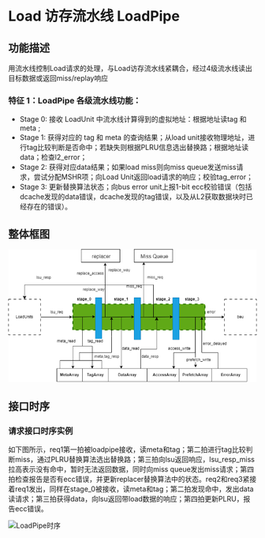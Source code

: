 # Load 访存流水线 LoadPipe

## 功能描述
用流水线控制Load请求的处理，与Load访存流水线紧耦合，经过4级流水线读出目标数据或返回miss/replay响应

### 特征 1：LoadPipe 各级流水线功能：
* Stage 0: 接收 LoadUnit 中流水线计算得到的虚拟地址：根据地址读tag 和 meta ;
* Stage 1: 获得对应的 tag 和 meta 的查询结果；从load unit接收物理地址，进行tag比较判断是否命中；若缺失则根据PLRU信息选出替换路；根据地址读data；检查l2_error；
* Stage 2: 获得对应data结果；如果load miss则向miss queue发送miss请求，尝试分配MSHR项；向Load Unit返回load请求的响应；校验tag_error；
* Stage 3: 更新替换算法状态；向bus error unit上报1-bit ecc校验错误（包括dcache发现的data错误，dcache发现的tag错误，以及从L2获取数据块时已经存在的错误）。

## 整体框图
![LoadPipe访问DCache示意图](./figure/DCache-LoadPipe.png)

## 接口时序

### 请求接口时序实例
如下图所示，req1第一拍被loadpipe接收，读meta和tag；第二拍进行tag比较判断miss，通过PLRU替换算法选出替换路；第三拍向lsu返回响应，lsu_resp_miss拉高表示没有命中，暂时无法返回数据，同时向miss queue发出miss请求；第四拍检查报告是否有ecc错误，并更新replacer替换算法中的状态。req2和req3紧接着req1发出，同样在stage_0被接收，读meta和tag；第二拍发现命中，发出data读请求；第三拍获得data，向lsu返回带load数据的响应；第四拍更新PLRU，报告ecc错误。

![LoadPipe时序](./figure/DCache-LoadPipe-Timing.png)
